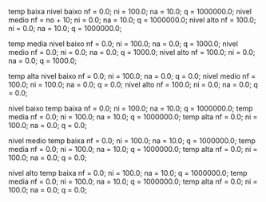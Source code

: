 temp baixa
  nivel baixo
    nf = 0.0;
    ni = 100.0;
    na = 10.0;
    q = 1000000.0;
  nivel medio
    nf = no + 10;
    ni = 0.0;
    na = 10.0;
    q = 1000000.0;
  nivel alto
    nf = 100.0;
    ni = 0.0;
    na = 10.0;
    q = 1000000.0;
  
temp media
  nivel baixo
    nf = 0.0;
    ni = 100.0;
    na = 0.0;
    q = 1000.0;
  nivel medio
    nf = 0.0;
    ni = 0.0;
    na = 0.0;
    q = 1000.0;
  nivel alto
    nf = 100.0;
    ni = 0.0;
    na = 0.0;
    q = 1000.0;

temp alta
  nivel baixo
    nf = 0.0;
    ni = 100.0;
    na = 0.0;
    q = 0.0;
  nivel medio
    nf = 100.0;
    ni = 100.0;
    na = 0.0;
    q = 0.0;
  nivel alto
    nf = 100.0;
    ni = 0.0;
    na = 0.0;
    q = 0.0;

<!-- ============ -->

nivel baixo
  temp baixa
    nf = 0.0;
    ni = 100.0;
    na = 10.0;
    q = 1000000.0;
  temp media
    nf = 0.0;
    ni = 100.0;
    na = 10.0;
    q = 1000000.0;
  temp alta
    nf = 0.0;
    ni = 100.0;
    na = 0.0;
    q = 0.0;

nivel medio
  temp baixa
    nf = 0.0;
    ni = 100.0;
    na = 10.0;
    q = 1000000.0;
  temp media
    nf = 0.0;
    ni = 100.0;
    na = 10.0;
    q = 1000000.0;
  temp alta
    nf = 0.0;
    ni = 100.0;
    na = 0.0;
    q = 0.0;

nivel alto
  temp baixa
    nf = 0.0;
    ni = 100.0;
    na = 10.0;
    q = 1000000.0;
  temp media
    nf = 0.0;
    ni = 100.0;
    na = 10.0;
    q = 1000000.0;
  temp alta
    nf = 0.0;
    ni = 100.0;
    na = 0.0;
    q = 0.0;
